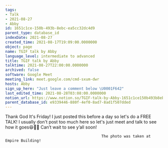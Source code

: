 ```yaml
---
tags:
- Talk
- 2021-08-27
- Abby
id: 1651c1ce-150b-493b-8ebc-ea5cc32dc4d9
parent_type: database_id
indexDate: 2021-08-27
created_time: 2021-08-17T19:09:00.0000000
object: page
name: TGIF talk by Abby
language_level: intermediate to advanced
title: TGIF talk by Abby
talktime: 2021-08-27T22:00:00.0000000
archived: false
software: Google Meet
meeting_link: meet.google.com/cmd-sxum-dwr
hosts: Abby
sign_up_here: "Just leave a comment below \U0001F642"
last_edited_time: 2021-08-28T03:08:00.0000000
notion_url: https://www.notion.so/TGIF-talk-by-Abby-1651c1ce150b493b8ebcea5cc32dc4d9
parent_database_id: e9339446-880f-4ef0-8ad7-8ad1f507dded
---
```




Thank God It's Friday! I just posted this before a day so let's do a FREE TALK!
I usually don't post too much here so let's just meet and talk to see how it goes😆👍🏻
Can’t wait to see y’all soon!



                                               The photo was taken at Empire Building!












